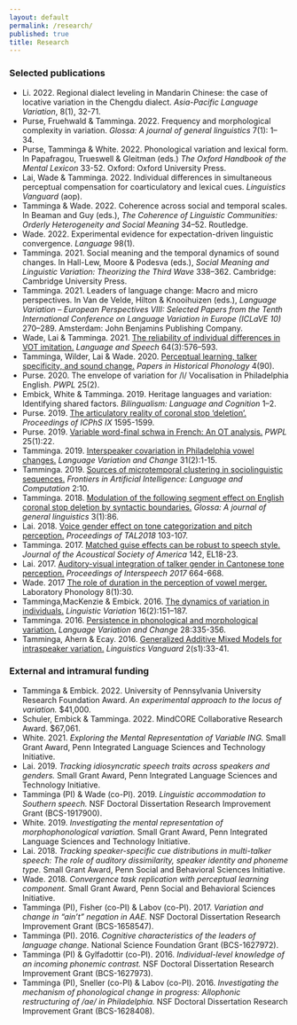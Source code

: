 ```yaml
---
layout: default
permalink: /research/
published: true
title: Research
---
```



### Selected publications

- Li. 2022. Regional dialect leveling in Mandarin Chinese: the case of locative variation in the Chengdu dialect. *Asia-Pacific Language Variation*, 8(1), 32-71. 
- Purse, Fruehwald & Tamminga. 2022. Frequency and morphological complexity in variation. *Glossa: A journal of general linguistics* 7(1): 1–34.
- Purse, Tamminga & White. 2022. Phonological variation and lexical form. In Papafragou, Trueswell & Gleitman (eds.) *The Oxford Handbook of the Mental Lexicon* 33-52. Oxford: Oxford University Press.
- Lai, Wade & Tamminga. 2022. Individual differences in simultaneous perceptual compensation for coarticulatory and lexical cues. *Linguistics Vanguard* (aop).
- Tamminga & Wade. 2022. Coherence across social and temporal scales. In Beaman and Guy (eds.), *The Coherence of Linguistic Communities: Orderly Heterogeneity and Social Meaning* 34–52. Routledge.
- Wade. 2022. Experimental evidence for expectation-driven linguistic convergence. *Language* 98(1).
- Tamminga. 2021. Social meaning and the temporal dynamics of sound changes. In Hall-Lew, Moore & Podesva (eds.), *Social Meaning and Linguistic Variation: Theorizing the Third Wave* 338–362. Cambridge: Cambridge University Press.
- Tamminga. 2021. Leaders of language change: Macro and micro perspectives. In Van de Velde, Hilton & Knooihuizen (eds.), *Language Variation – European Perspectives VIII: Selected Papers from the Tenth International Conference on Language Variation in Europe (ICLaVE 10)* 270–289. Amsterdam: John Benjamins Publishing Company.    
- Wade, Lai & Tamminga. 2021. [The reliability of individual differences in VOT imitation.](https://1ca090aa-13da-4a34-919a-f5f66777e5a3.filesusr.com/ugd/afb247_c15b480d6c4b4751826c18e4e458dc5e.pdf) *Language and Speech* 64(3):576–593. 
 - Tamminga, Wilder, Lai & Wade. 2020. [Perceptual learning, talker specificity, and sound change.](http://journals.ed.ac.uk/pihph/article/view/4439/6033) *Papers in Historical Phonology* 4(90).
- Purse. 2020. The envelope of variation for /l/ Vocalisation in Philadelphia English. *PWPL* 25(2).
- Embick, White & Tamminga. 2019. Heritage languages and variation: Identifying shared factors. *Bilingualism: Language and Cognition* 1–2.
- Purse. 2019. [The articulatory reality of coronal stop ‘deletion’.](http://intro2psycholing.net/ICPhS/papers/ICPhS_1644.pdf) *Proceedings of ICPhS IX* 1595-1599.
- Purse. 2019.  [Variable word-final schwa in French: An OT analysis.](https://repository.upenn.edu/cgi/viewcontent.cgi?article=2057&context=pwpl) *PWPL* 25(1):22.
- Tamminga. 2019. [Interspeaker covariation in Philadelphia vowel changes.](https://www.cambridge.org/core/journals/language-variation-and-change/article/interspeaker-covariation-in-philadelphia-vowel-changes/F454B3BBBE7EE5C3FC0ECC0EBD8A10B9) *Language Variation and Change* 31(2):1-15.
- Tamminga. 2019. [Sources of microtemporal clustering in sociolinguistic sequences.](https://www.frontiersin.org/articles/10.3389/frai.2019.00010/full) *Frontiers in Artificial Intelligence: Language and Computation* 2:10.
- Tamminga. 2018. [Modulation of the following segment effect on English coronal stop deletion by syntactic boundaries.](https://www.glossa-journal.org/articles/10.5334/gjgl.489/) *Glossa: A journal of general linguistics* 3(1):86.
- Lai. 2018. [Voice gender effect on tone categorization and pitch perception.](https://www.ling.upenn.edu/~weilai/resources/Lai2018TAL.pdf) *Proceedings of TAL2018* 103-107. 
- Tamminga. 2017. [Matched guise effects can be robust to speech style.](https://asa.scitation.org/doi/full/10.1121/1.4990399) *Journal of the Acoustical Society of America* 142, EL18-23.
- Lai. 2017. [Auditory-visual integration of talker gender in Cantonese tone perception.](https://www.ling.upenn.edu/~weilai/resources/Lai2017Interspeech.pdf) *Proceedings of Interspeech 2017* 664-668.
- Wade. 2017 [The role of duration in the perception of vowel merger.](https://1ca090aa-13da-4a34-919a-f5f66777e5a3.filesusr.com/ugd/afb247_3058eff9340949e1890a66d9ebb97094.pdf) Laboratory Phonology 8(1):30.
- Tamminga,MacKenzie & Embick. 2016. [The dynamics of variation in individuals.](https://www.jbe-platform.com/content/journals/10.1075/lv.16.2.06tam) *Linguistic Variation* 16(2):151–187.
- Tamminga. 2016. [Persistence in phonological and morphological variation.](https://www.cambridge.org/core/journals/language-variation-and-change/article/persistence-in-phonological-and-morphological-variation/555BB46FF7E1D0FB6EA3A94CE0B96351) *Language Variation and Change* 28:335-356.
- Tamminga, Ahern & Ecay. 2016. [Generalized Additive Mixed Models for intraspeaker variation.](https://www.degruyter.com/view/j/lingvan.2016.2.issue-s1/lingvan-2016-0030/lingvan-2016-0030.xml) *Linguistics Vanguard* 2(s1):33-41.


### External and intramural funding

- Tamminga & Embick. 2022. University of Pennsylvania University Research Foundation Award. *An experimental approach to the locus of variation.* $41,000. 
- Schuler, Embick & Tamminga. 2022. MindCORE Collaborative Research Award. $67,061. 
- White. 2021. *Exploring the Mental Representation of Variable ING.* Small Grant Award, Penn Integrated Language Sciences and Technology Initiative.
- Lai. 2019. *Tracking idiosyncratic speech traits across speakers and genders.* Small Grant Award, Penn Integrated Language Sciences and Technology Initiative.
- Tamminga (PI) & Wade (co-PI). 2019. *Linguistic accommodation to Southern speech.* NSF Doctoral Dissertation Research Improvement Grant (BCS-1917900).  
- White. 2019. *Investigating the mental representation of morphophonological variation.* Small Grant Award, Penn Integrated Language Sciences and Technology Initiative.
- Lai. 2018. *Tracking speaker-specific cue distributions in multi-talker speech: The role of auditory dissimilarity, speaker identity and phoneme type.* Small Grant Award, Penn Social and Behavioral Sciences Initiative.
- Wade. 2018. *Convergence task replication with perceptual learning component.* Small Grant Award, Penn Social and Behavioral Sciences Initiative.
- Tamminga (PI), Fisher (co-PI) & Labov (co-PI). 2017. *Variation and change in “ain’t” negation in AAE.* NSF Doctoral Dissertation Research Improvement Grant (BCS-1658547). 
- Tamminga (PI). 2016. *Cognitive characteristics of the leaders of language change.* National Science Foundation Grant (BCS-1627972). 
- Tamminga (PI) & Gylfadottir (co-PI). 2016. *Individual-level knowledge of an incoming phonemic contrast.* NSF Doctoral Dissertation Research Improvement Grant (BCS-1627973). 
- Tamminga (PI), Sneller (co-PI) & Labov (co-PI). 2016. *Investigating the mechanism of phonological change in progress: Allophonic restructuring of /ae/ in Philadelphia.* NSF Doctoral Dissertation Research Improvement Grant (BCS-1628408).





